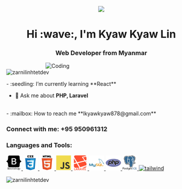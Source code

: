<p align="center">
  <img width="30%" src= "https://i0.wp.com/media.giphy.com/media/q8ld8Sk7WWyY0/giphy.gif?w=525&ssl=1" >
</p>
<h1 align="center">Hi :wave:, I'm Kyaw Kyaw Lin</h1>
<h3 align="center"> Web Developer from Myanmar</h3>
<img align="right" alt="Coding" width="400" src="https://user-images.githubusercontent.com/69011963/137184767-79a13ec7-1bb3-4341-a6da-3a149c9c159a.gif">
<p align="left"> <img src="https://komarev.com/ghpvc/?username=zarnilinhtetdev&label=Profile%20views&color=0e75b6&style=flat" alt="zarnilinhtetdev" /> </p>
- :seedling: I’m currently learning **React** <br>

- :speech_balloon: Ask me about **PHP, Laravel**
<br>
- :mailbox: How to reach me **lkyawkyaw878@gmail.com**
<h3 align="left">Connect with me: +95 950961312</h3>
<p align="left">
</p>
<h3 align="left">Languages and Tools:</h3>
<p align="left"> <a href="https://getbootstrap.com" target="_blank" rel="noreferrer"> <img src="https://raw.githubusercontent.com/devicons/devicon/master/icons/bootstrap/bootstrap-plain-wordmark.svg" alt="bootstrap" width="40" height="40"/> </a> <a href="https://www.w3schools.com/css/" target="_blank" rel="noreferrer"> <img src="https://raw.githubusercontent.com/devicons/devicon/master/icons/css3/css3-original-wordmark.svg" alt="css3" width="40" height="40"/> </a> <a href="https://www.w3.org/html/" target="_blank" rel="noreferrer"> <img src="https://raw.githubusercontent.com/devicons/devicon/master/icons/html5/html5-original-wordmark.svg" alt="html5" width="40" height="40"/> </a> <a href="https://developer.mozilla.org/en-US/docs/Web/JavaScript" target="_blank" rel="noreferrer"> <img src="https://raw.githubusercontent.com/devicons/devicon/master/icons/javascript/javascript-original.svg" alt="javascript" width="40" height="40"/> </a> <a href="https://laravel.com/" target="_blank" rel="noreferrer"> <img src="https://raw.githubusercontent.com/devicons/devicon/master/icons/laravel/laravel-plain-wordmark.svg" alt="laravel" width="40" height="40"/> </a> <a href="https://www.mysql.com/" target="_blank" rel="noreferrer"> <img src="https://raw.githubusercontent.com/devicons/devicon/master/icons/mysql/mysql-original-wordmark.svg" alt="mysql" width="40" height="40"/> </a> <a href="https://www.php.net" target="_blank" rel="noreferrer"> <img src="https://raw.githubusercontent.com/devicons/devicon/master/icons/php/php-original.svg" alt="php" width="40" height="40"/> </a> <a href="https://www.postgresql.org" target="_blank" rel="noreferrer"> <img src="https://raw.githubusercontent.com/devicons/devicon/master/icons/postgresql/postgresql-original-wordmark.svg" alt="postgresql" width="40" height="40"/> </a> <a href="https://tailwindcss.com/" target="_blank" rel="noreferrer"> <img src="https://www.vectorlogo.zone/logos/tailwindcss/tailwindcss-icon.svg" alt="tailwind" width="40" height="40"/> </a> </p>
<p><img align="left" src="https://github-readme-stats.vercel.app/api/top-langs?username=zarnilinhtetdev&show_icons=true&locale=en&layout=compact" alt="zarnilinhtetdev" /></p>
